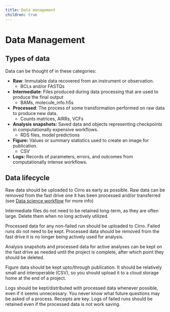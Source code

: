 ```yaml
---
title: Data management
children: true
---
```


# Data Management

## Types of data 

Data can be thought of in these categories:

- **Raw**: Immutable data recovered from an instrument or observation.
    - BCLs and/or FASTQs
- **Intermediate**: Files produced during data processing that are used to produce the final output
    - BAMs, molecule_info.h5s
- **Processed**: The process of some transformation performed on raw data to produce new data. 
    - Counts matrices, AIRRs, VCFs
- **Analysis snapshots:** Saved data and objects representing checkpoints in computationally expensive workflows.
    - RDS files, model predictions
- **Figure:** Values or summary statistics used to create an image for publication. 
    - CSV
- **Logs:** Records of parameters, errors, and outcomes from computationally intense workflows.  

## Data lifecycle

Raw data should be uploaded to Cirro as early as possible. Raw data can be removed from the fast drive one it has been processed and/or transferred (see [Data science workflow](docs/data-science-workflow/index.md) for more info)

Intermediate files do not need to be retained long-term, as they are often large. Delete them when no long actively utilized. 

Processed data for any non-failed run should be uploaded to Cirro. Failed runs do not need to be kept. Processed data should be removed from the fast drive it is no longer being actively used for analysis.

Analysis snapshots and processed data for active analyses can be kept on the fast drive as needed until the project is complete, after which point they should be deleted.

Figure data should be kept upto/through publication. It should be relatively small and interoperable (CSV), so you should upload it to a cloud storage home at the end of a project. 

Logs should be kept/distributed with processed data whenever possible, even if it seems unnecessary. You never know what future questions may be asked of a process. Receipts are key. Logs of failed runs should be retained even if the processed data is not work saving. 
